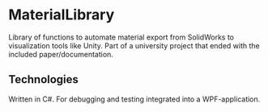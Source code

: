 # MaterialLibrary
Library of functions to automate material export from SolidWorks to visualization tools like Unity. Part of a university project that ended with the included paper/documentation.

## Technologies

Written in C#.
For debugging and testing integrated into a WPF-application.
